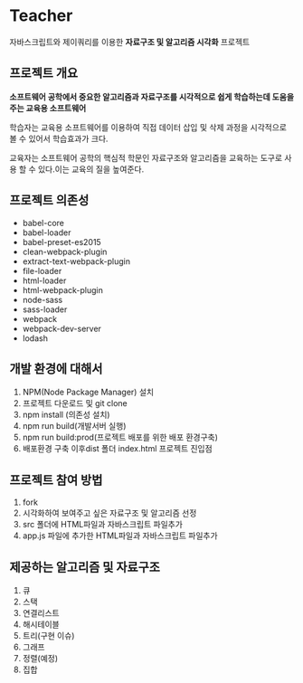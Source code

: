# Teacher
자바스크립트와 제이쿼리를 이용한 __자료구조 및 알고리즘 시각화__ 프로젝트

## 프로젝트 개요
__소프트웨어 공학에서 중요한 알고리즘과 자료구조를 시각적으로 쉽게 학습하는데 도움을 주는 교육용 소프트웨어__

 학습자는 교육용 소프트웨어를 이용하여 직접 데이터 삽입 및 삭제 과정을 시각적으로 볼 수 있어서 학습효과가 크다.

 교육자는 소프트웨어 공학의 핵심적 학문인 자료구조와 알고리즘을 교육하는 도구로 사용 할 수 있다.이는 교육의 질을 높여준다.

## 프로젝트 의존성
* babel-core
* babel-loader
* babel-preset-es2015
* clean-webpack-plugin
* extract-text-webpack-plugin
* file-loader
* html-loader
* html-webpack-plugin
* node-sass
* sass-loader
* webpack
* webpack-dev-server
* lodash

## 개발 환경에 대해서
1. NPM(Node Package Manager) 설치
2. 프로젝트 다운로드 및 git clone
3. npm install (의존성 설치)
4. npm run build(개발서버 실행)
5. npm run build:prod(프로젝트 배포를 위한 배포 환경구축)
6. 배포환경 구축 이후dist 폴더 index.html 프로젝트 진입점

## 프로젝트 참여 방법
1. fork
2. 시각화하여 보여주고 싶은 자료구조 및 알고리즘 선정
3. src 폴더에 HTML파일과 자바스크립트 파일추가
4. app.js 파일에 추가한 HTML파일과 자바스크립트 파일추가

## 제공하는 알고리즘 및 자료구조
1. 큐
2. 스택
3. 연결리스트
4. 해시테이블
5. 트리(구현 이슈)
6. 그래프
7. 정렬(예정)
8. 집합
